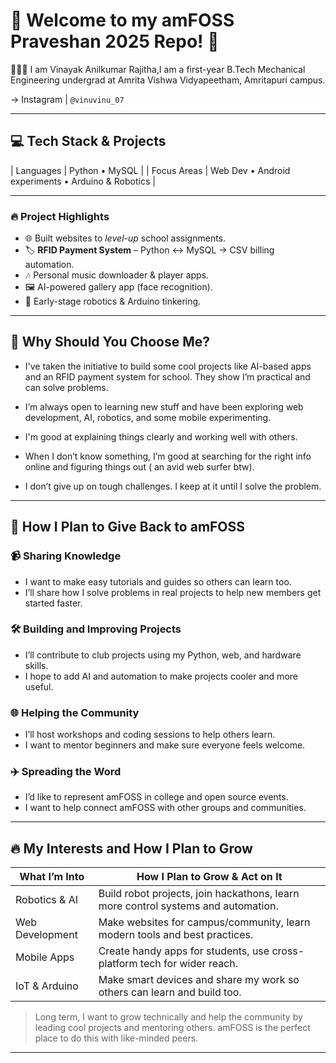 # 🎉 Welcome to my amFOSS Praveshan 2025 Repo! 🚀

 🧑🏽‍🦱 I am Vinayak Anilkumar Rajitha,I am a first-year B.Tech Mechanical Engineering undergrad at Amrita Vishwa Vidyapeetham, Amritapuri campus.
 
-> Instagram | `@vinuvinu_07` 

---

## 💻 Tech Stack & Projects

| Languages | Python • MySQL |
| Focus Areas | Web Dev • Android experiments • Arduino & Robotics |

---

### 🔥 Project Highlights
- 🌐 Built websites to *level-up* school assignments.  
- 🏷️ **RFID Payment System** – Python ↔ MySQL → CSV billing automation.  
- 🎶 Personal music downloader & player apps.  
- 🖼️ AI-powered gallery app (face recognition).  
- 🤖 Early-stage robotics & Arduino tinkering.  

---

## 🎯 Why Should You Choose Me?

- I've taken the initiative to build some cool projects like AI-based apps and an RFID payment system for school. They show I’m practical and can solve problems.

- I’m always open to learning new stuff and have been exploring web development, AI, robotics, and some mobile experimenting.

- I'm good at explaining things clearly and working well with others.

- When I don’t know something, I’m good at searching for the right info online and figuring things out ( an avid web surfer btw).

- I don’t give up on tough challenges. I keep at it until I solve the problem.

---

## 🤝 How I Plan to Give Back to amFOSS

### 📹 Sharing Knowledge
- I want to make easy tutorials and guides so others can learn too.
- I’ll share how I solve problems in real projects to help new members get started faster.

### 🛠️ Building and Improving Projects
- I’ll contribute to club projects using my Python, web, and hardware skills.
- I hope to add AI and automation to make projects cooler and more useful.

### 🌐 Helping the Community
- I’ll host workshops and coding sessions to help others learn.
- I want to mentor beginners and make sure everyone feels welcome.

### ✈️ Spreading the Word
- I’d like to represent amFOSS in college and open source events.
- I want to help connect amFOSS with other groups and communities.

---

## 🔥 My Interests and How I Plan to Grow

| What I’m Into       | How I Plan to Grow & Act on It                                                    |
|---------------------|-----------------------------------------------------------------------------------|
| Robotics & AI       | Build robot projects, join hackathons, learn more control systems and automation. |
| Web Development     | Make websites for campus/community, learn modern tools and best practices.        |
| Mobile Apps         | Create handy apps for students, use cross-platform tech for wider reach.          |
| IoT & Arduino       | Make smart devices and share my work so others can learn and build too.           |

> Long term, I want to grow technically and help the community by leading cool projects and mentoring others. amFOSS is the perfect place to do this with like-minded peers.

---
